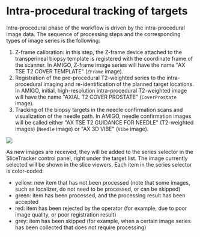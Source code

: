 # Intra-procedural tracking of targets

Intra-procedural phase of the workflow is driven by the intra-procedural image data. The sequence of processing steps and the corresponding types of image series is the following:  
1. Z-frame calibration: in this step, the Z-frame device attached to the transperineal biopsy template is registered with the coordinate frame of the scanner. In AMIGO, Z-frame image series will have the name "AX TSE T2 COVER TEMPLATE" \(`ZFrame` image\).  
2. Registration of the pre-procedural T2-weighted series to the intra-procedural imaging and re-identification of the planned target locations. In AMIGO, initial, high-resolution intra-procedural T2-weighted image will have the name "AXIAL T2 COVER PROSTATE" \(`CoverProstate` image\).  
3. Tracking of the biopsy targets in the needle confirmation scans and visualization of the needle path. In AMIGO, needle confirmation images will be called either "AX TSE T2 GUIDANCE FOR NEEDLE" \(T2-weighted images\) \(`Needle` image\) or "AX 3D VIBE" \(`Vibe` image\).

![](../images/needle_tracking.png)

As new images are received, they will be added to the series selector in the SliceTracker control panel, right under the target list. The image currently selected will be shown in the slice viewers. Each item in the series selector is color-coded:

* yellow: new item that has not been processed \(note that some images, such as localizer, do not need to be processed, or can be skipped\)
* green: item has been processed, and the processing result has been accepted
* red: item has been rejected by the operator \(for example, due to poor image quality, or poor registration result\)
* grey: item has been skipped \(for example, when a certain image series has been collected that does not require processing\)



